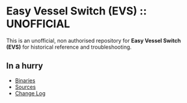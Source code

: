 # Easy Vessel Switch (EVS) :: UNOFFICIAL

This is an unofficial, non authorised repository for **Easy Vessel Switch (EVS)** for historical reference and troubleshooting.


## In a hurry
* [Binaries](./Archive)
* [Sources](https://github.com/net-lisias-ksph/EasyVesselSwitch/)
* [Change Log](./CHANGE_LOG.md)
